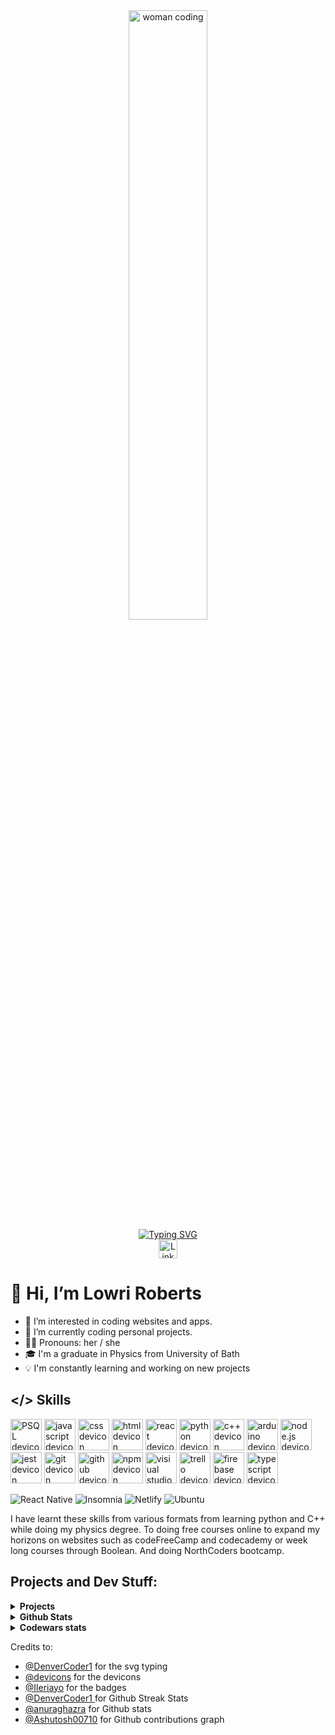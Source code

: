 <div id="header" align="center">
  <img alt="woman coding" src="https://cdnb.artstation.com/p/assets/images/images/028/991/999/original/anna-havrylyukh-.gif?1596125112" width="50%"/>
  <br>
  <a href="https://git.io/typing-svg"><img src="https://readme-typing-svg.demolab.com?font=Fira+Code&weight=600&size=30&pause=1000&color=381A4B&center=true&vCenter=true&width=435&lines=Junior+Web+Developer;%3C+Coding+%2F%3E;Expanding+my+knowledge" alt="Typing SVG"/></a>
</div>


<div align="center">
  <a href="https://www.linkedin.com/in/lowri-gwenllian-roberts/">
    <img src="https://img.shields.io/badge/linkedin-%230077B5.svg?style=plastic&logo=linkedin&logoColor=white" alt="LinkedIn badge" height="30"/>
  </a>
</div>

# 👋 Hi, I’m Lowri Roberts
- 👀 I’m interested in coding websites and apps.
- 🌱 I’m currently coding personal projects.
- 👩‍💼 Pronouns: her / she
- 🎓 I'm a  graduate in Physics from University of Bath
- 💡 I'm constantly learning and working on new projects


## </> Skills
<div>
<img src="https://cdn.jsdelivr.net/gh/devicons/devicon/icons/postgresql/postgresql-original-wordmark.svg" alt="PSQL devicon" width="50"/>
<img src="https://cdn.jsdelivr.net/gh/devicons/devicon/icons/javascript/javascript-original.svg" alt="javascript devicon" width="50"/>
<img src="https://cdn.jsdelivr.net/gh/devicons/devicon/icons/css3/css3-original-wordmark.svg" alt="css devicon" width="50"/>
<img src="https://cdn.jsdelivr.net/gh/devicons/devicon/icons/html5/html5-original-wordmark.svg" alt="html devicon" width="50" />
<img src="https://cdn.jsdelivr.net/gh/devicons/devicon/icons/react/react-original-wordmark.svg" alt="react devicon" width="50" />
<img src="https://cdn.jsdelivr.net/gh/devicons/devicon/icons/python/python-original-wordmark.svg" alt="python devicon" width="50" />
<img src="https://cdn.jsdelivr.net/gh/devicons/devicon/icons/cplusplus/cplusplus-original.svg" alt="c++ devicon" width="50" />
<img src="https://cdn.jsdelivr.net/gh/devicons/devicon/icons/arduino/arduino-original-wordmark.svg" alt="arduino devicon" width="50" />
<img src="https://cdn.jsdelivr.net/gh/devicons/devicon/icons/nodejs/nodejs-original.svg" alt="node.js devicon" width="50"/>
<img src="https://cdn.jsdelivr.net/gh/devicons/devicon/icons/jest/jest-plain.svg" alt="jest devicon" width="50"/>
<img src="https://cdn.jsdelivr.net/gh/devicons/devicon/icons/git/git-original-wordmark.svg" alt="git devicon" width="50"/>
<img src="https://cdn.jsdelivr.net/gh/devicons/devicon/icons/github/github-original-wordmark.svg" alt="github devicon" width="50" />
<img src="https://cdn.jsdelivr.net/gh/devicons/devicon/icons/npm/npm-original-wordmark.svg" alt="npm devicon" width="50" />
<img src="https://cdn.jsdelivr.net/gh/devicons/devicon/icons/visualstudio/visualstudio-plain.svg" alt="visiual studio code devicon" width="50"/>
<img src="https://cdn.jsdelivr.net/gh/devicons/devicon/icons/trello/trello-plain-wordmark.svg" alt="trello devicon" width="50"/>         
<img src="https://cdn.jsdelivr.net/gh/devicons/devicon/icons/firebase/firebase-plain-wordmark.svg" alt="firebase devicon" width="50" />
<img src="https://cdn.jsdelivr.net/gh/devicons/devicon/icons/typescript/typescript-original.svg" alt="typescript devicon" width="50"/>
</div>
          
![React Native](https://img.shields.io/badge/react_native-%2320232a.svg?style=for-the-badge&logo=react&logoColor=%2361DAFB)
![Insomnia](https://img.shields.io/badge/Insomnia-black?style=for-the-badge&logo=insomnia&logoColor=5849BE)
![Netlify](https://img.shields.io/badge/netlify-%23000000.svg?style=for-the-badge&logo=netlify&logoColor=#00C7B7)
![Ubuntu](https://img.shields.io/badge/Ubuntu-E95420?style=for-the-badge&logo=ubuntu&logoColor=white)


I have learnt these skills from various formats from learning python and C++ while doing my physics degree.  To doing free courses online to expand my horizons on websites such as codeFreeCamp and codecademy or week long courses through Boolean.  And doing NorthCoders bootcamp.

## Projects and Dev Stuff:
<details>
  <summary><b>Projects</b></summary>
  <ul>
    <li><a href="https://lowriroberts.netlify.app/">Portfolio website</a> - This is my own personal website to showcase my skills and give some informartion about myself.  This is still a work in progress.</li>
    <li><a href="https://lowrigames.netlify.app/">Lowri Games</a> - This is a website I made while at Northcoders.  Building an API for the back end before adding an UI.  This is still a work in progress.</li>
    <li>
      <a href="https://github.com/lowriwyllt/allotment">Allotment</a> - This is an app I made as a final project at Northcoders, with my team, Kween Beezz. We used firebase as backend and for authentication and used react native with expo go to build our app.
    </li>
  </ul>
  </details>
  
  <details>
  <summary><b>Github Stats</b></summary>
  <div align="center">
  <img align="center" width="80%" src="https://streak-stats.demolab.com?user=lowriwyllt&theme=dark&hide_border=true&exclude_days=Sun%2CSat"/>
  <img align="center" width="80%" src="https://github-readme-stats.vercel.app/api?username=lowriwyllt&show_icons=true&theme=radical" />
  <img align="center" width="80%" src="https://github-readme-activity-graph.cyclic.app/graph?username=lowriwyllt&theme=react-dark" />
    </div>
  </details>
  
  <details>
  <summary><b>Codewars stats</b></summary>
  <div align="center">
    <img width="80%" src="https://github.r2v.ch/codewars?user=lowriwyllt&stroke=COLOR"/>
  </div>
  </details>

Credits to:
- [@DenverCoder1](https://github.com/DenverCoder1/readme-typing-svg) for the svg typing
- [@devicons](https://github.com/devicons/devicon/) for the devicons
- [@Ileriayo](https://github.com/Ileriayo/markdown-badges)  for the badges
- [@DenverCoder1 ]( https://github.com/DenverCoder1/github-readme-streak-stats ) for Github Streak Stats 
- [@anuraghazra](https://github.com/anuraghazra/github-readme-stats) for Github stats 
- [@Ashutosh00710](https://github.com/Ashutosh00710/github-readme-activity-graph) for Github contributions graph
